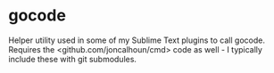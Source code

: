 # gocode

Helper utility used in some of my Sublime Text plugins to call gocode. Requires the <github.com/joncalhoun/cmd> code as well - I typically include these with git submodules.
